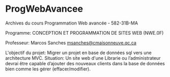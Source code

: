 # ProgWebAvancee 
Archives du cours 
Programmation Web avancée - 582-31B-MA  

Programme: CONCEPTION ET PROGRAMMATION  DE SITES WEB  (NWE.0F) 

Professeur: Marcos Sanches 
msanches@cmaisonneuve.qc.ca

L'objectif du projet: 
Migrer un projet en base de données sql vers une architecture MVC. 
Situation: Un site web d'une Librarie ou l’administrateur devrai être capable d’ajouter des nouveaux clients dans la base de données bien comme les gérer (effacer/modifier). 
